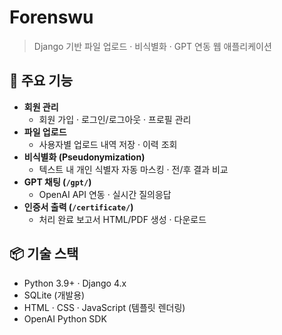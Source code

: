 # Forenswu
> Django 기반 파일 업로드 · 비식별화 · GPT 연동 웹 애플리케이션

## 🚀 주요 기능
- **회원 관리**  
  - 회원 가입 · 로그인/로그아웃 · 프로필 관리  
- **파일 업로드**  
  - 사용자별 업로드 내역 저장 · 이력 조회  
- **비식별화 (Pseudonymization)**  
  - 텍스트 내 개인 식별자 자동 마스킹 · 전/후 결과 비교  
- **GPT 채팅 (`/gpt/`)**  
  - OpenAI API 연동 · 실시간 질의응답  
- **인증서 출력 (`/certificate/`)**  
  - 처리 완료 보고서 HTML/PDF 생성 · 다운로드  

## 📦 기술 스택
- Python 3.9+ · Django 4.x  
- SQLite (개발용)  
- HTML · CSS · JavaScript (템플릿 렌더링)  
- OpenAI Python SDK  
